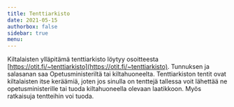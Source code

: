 ```yaml
---
title: Tenttiarkisto
date: 2021-05-15
authorbox: false
sidebar: true
menu:
---
```


Kiltalaisten ylläpitämä tenttiarkisto löytyy osoitteesta [https://otit.fi/~tenttiarkisto](https://otit.fi/~tenttiarkisto). Tunnuksen ja salasanan saa Opetusministeriltä tai kiltahuoneelta. Tenttiarkiston tentit ovat kiltalaisten itse keräämiä, joten jos sinulla on tenttejä tallessa voit lähettää ne opetusministerille tai tuoda kiltahuoneella olevaan laatikkoon. Myös ratkaisuja tentteihin voi tuoda.
